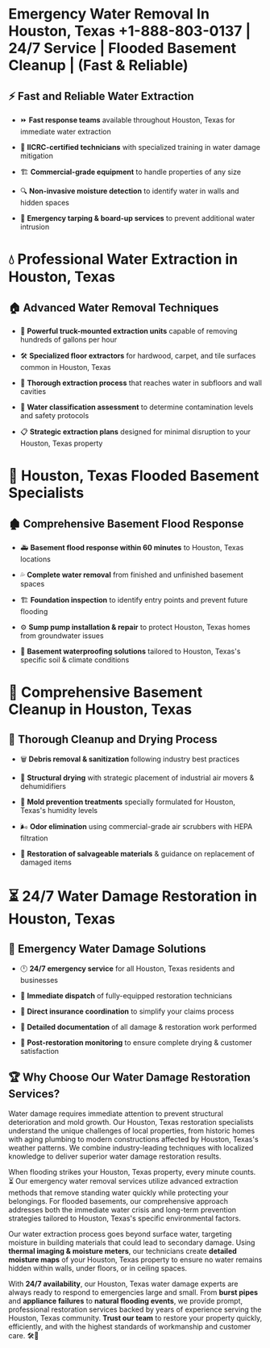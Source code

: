 # Emergency Water Removal In Houston, Texas +1-888-803-0137 | 24/7 Service | Flooded Basement Cleanup | (Fast & Reliable)  

## ⚡ Fast and Reliable Water Extraction  
- ⏩ **Fast response teams** available throughout Houston, Texas for immediate water extraction  
- 🏅 **IICRC-certified technicians** with specialized training in water damage mitigation  
- 🏗️ **Commercial-grade equipment** to handle properties of any size  
- 🔍 **Non-invasive moisture detection** to identify water in walls and hidden spaces  
- 🛑 **Emergency tarping & board-up services** to prevent additional water intrusion  

# 💧 Professional Water Extraction in Houston, Texas  

## 🏠 Advanced Water Removal Techniques  
- 🚛 **Powerful truck-mounted extraction units** capable of removing hundreds of gallons per hour  
- 🛠️ **Specialized floor extractors** for hardwood, carpet, and tile surfaces common in Houston, Texas  
- 📏 **Thorough extraction process** that reaches water in subfloors and wall cavities  
- 🧪 **Water classification assessment** to determine contamination levels and safety protocols  
- 📋 **Strategic extraction plans** designed for minimal disruption to your Houston, Texas property  

# 🌊 Houston, Texas Flooded Basement Specialists  

## 🏚️ Comprehensive Basement Flood Response  
- 🚑 **Basement flood response within 60 minutes** to Houston, Texas locations  
- 💦 **Complete water removal** from finished and unfinished basement spaces  
- 🏗️ **Foundation inspection** to identify entry points and prevent future flooding  
- ⚙️ **Sump pump installation & repair** to protect Houston, Texas homes from groundwater issues  
- 🌱 **Basement waterproofing solutions** tailored to Houston, Texas's specific soil & climate conditions  

# 🧹 Comprehensive Basement Cleanup in Houston, Texas  

## 🔄 Thorough Cleanup and Drying Process  
- 🗑️ **Debris removal & sanitization** following industry best practices  
- 💨 **Structural drying** with strategic placement of industrial air movers & dehumidifiers  
- 🦠 **Mold prevention treatments** specially formulated for Houston, Texas's humidity levels  
- 🌬️ **Odor elimination** using commercial-grade air scrubbers with HEPA filtration  
- 🔧 **Restoration of salvageable materials** & guidance on replacement of damaged items  

# ⏳ 24/7 Water Damage Restoration in Houston, Texas  

## 🚀 Emergency Water Damage Solutions  
- 🕛 **24/7 emergency service** for all Houston, Texas residents and businesses  
- 🚒 **Immediate dispatch** of fully-equipped restoration technicians  
- 🏦 **Direct insurance coordination** to simplify your claims process  
- 📜 **Detailed documentation** of all damage & restoration work performed  
- 🔎 **Post-restoration monitoring** to ensure complete drying & customer satisfaction  

## 🏆 Why Choose Our Water Damage Restoration Services?  
Water damage requires immediate attention to prevent structural deterioration and mold growth. Our Houston, Texas restoration specialists understand the unique challenges of local properties, from historic homes with aging plumbing to modern constructions affected by Houston, Texas's weather patterns. We combine industry-leading techniques with localized knowledge to deliver superior water damage restoration results.  

When flooding strikes your Houston, Texas property, every minute counts. ⏳ Our emergency water removal services utilize advanced extraction methods that remove standing water quickly while protecting your belongings. For flooded basements, our comprehensive approach addresses both the immediate water crisis and long-term prevention strategies tailored to Houston, Texas's specific environmental factors.  

Our water extraction process goes beyond surface water, targeting moisture in building materials that could lead to secondary damage. Using **thermal imaging & moisture meters**, our technicians create **detailed moisture maps** of your Houston, Texas property to ensure no water remains hidden within walls, under floors, or in ceiling spaces.  

With **24/7 availability**, our Houston, Texas water damage experts are always ready to respond to emergencies large and small. From **burst pipes** and **appliance failures** to **natural flooding events**, we provide prompt, professional restoration services backed by years of experience serving the Houston, Texas community. **Trust our team** to restore your property quickly, efficiently, and with the highest standards of workmanship and customer care. 🛠️💪  
